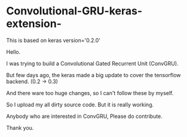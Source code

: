 # Convolutional-GRU-keras-extension-
This is based on keras version='0.2.0'

Hello.

I was trying to build a Convolutional Gated Recurrent Unit (ConvGRU).

But few days ago, the keras made a big update to cover the tensorflow backend. (0.2 -> 0.3)

And there ware too huge changes, so I can't follow these by myself. 

So I upload my all dirty source code. But it is really working.

Anybody who are interested in ConvGRU, Please do contribute.

Thank you.
